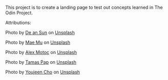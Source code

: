 This project is to create a landing page to test out concepts learned in The Odin Project.

Attributions:

Photo by <a href="https://unsplash.com/@andyadcon?utm_source=unsplash&utm_medium=referral&utm_content=creditCopyText">De an Sun</a> on <a href="https://unsplash.com/?utm_source=unsplash&utm_medium=referral&utm_content=creditCopyText">Unsplash</a>

Photo by <a href="https://unsplash.com/@picoftasty?utm_source=unsplash&utm_medium=referral&utm_content=creditCopyText">Mae Mu</a> on <a href="https://unsplash.com/s/photos/waffle?utm_source=unsplash&utm_medium=referral&utm_content=creditCopyText">Unsplash</a>

Photo by <a href="https://unsplash.com/@alexmotoc?utm_source=unsplash&utm_medium=referral&utm_content=creditCopyText">Alex Motoc</a> on <a href="https://unsplash.com/s/photos/oatmeal?utm_source=unsplash&utm_medium=referral&utm_content=creditCopyText">Unsplash</a>

Photo by <a href="https://unsplash.com/@tamasp?utm_source=unsplash&utm_medium=referral&utm_content=creditCopyText">Tamas Pap</a> on <a href="https://unsplash.com/s/photos/muffin?utm_source=unsplash&utm_medium=referral&utm_content=creditCopyText">Unsplash</a>

Photo by <a href="https://unsplash.com/@youjeencho?utm_source=unsplash&utm_medium=referral&utm_content=creditCopyText">Youjeen Cho</a> on <a href="https://unsplash.com/s/photos/tuna-sandwich?utm_source=unsplash&utm_medium=referral&utm_content=creditCopyText">Unsplash</a>
  